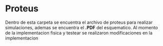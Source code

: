 # Proteus
Dentro de esta carpeta se encuentra el archivo de proteus para realizar simulaciones, ademas se encuentra el **.PDF** del esquematico. Al momento de la implementacion fisica y testear se realizaron modificaciones en la implementacion